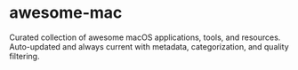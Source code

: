 # awesome-mac
Curated collection of awesome macOS applications, tools, and resources. Auto-updated and always current with metadata, categorization, and quality filtering.
